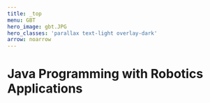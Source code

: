 ```yaml
---
title: _top
menu: GBT
hero_image: gbt.JPG
hero_classes: 'parallax text-light overlay-dark'
arrow: noarrow
---
```


# **Java Programming with Robotics Applications**
